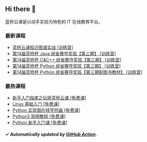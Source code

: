 ## Hi there 👋

蓝桥云课是以动手实验为特色的 IT 在线教育平台。

### 最新课程

<!-- LATEST:START -->
- [蓝桥云课知识图谱实战 [训练营]](https://www.lanqiao.cn/courses/5444/)
- [第14届蓝桥杯 Java 组省赛夺奖班【第三期】 [训练营]](https://www.lanqiao.cn/courses/17162/)
- [第14届蓝桥杯 C&amp;C++ 组省赛夺奖班【第三期】 [训练营]](https://www.lanqiao.cn/courses/17163/)
- [第14届蓝桥杯 Python 组省赛夺奖班【第三期】 [训练营]](https://www.lanqiao.cn/courses/17164/)
- [第14届蓝桥杯 Python 组省赛夺奖班【第三期配图书教材】 [训练营]](https://www.lanqiao.cn/courses/17176/)
<!-- LATEST:END -->

### 最热课程

<!-- HOTEST:START -->
- [新手入门指南之玩转蓝桥云课 [免费课]](https://www.lanqiao.cn/courses/63/)
- [Linux 基础入门 [免费课]](https://www.lanqiao.cn/courses/1/)
- [Python 实现图片转字符画 [免费课]](https://www.lanqiao.cn/courses/370/)
- [Python3 简明教程 [免费课]](https://www.lanqiao.cn/courses/596/)
- [Python 新手入门课 [免费课]](https://www.lanqiao.cn/courses/1330/)
<!-- HOTEST:END -->

##### ✓ Automatically updated by [GitHub Action](https://github.com/lanqiao-courses/.github/actions/workflows/update.yml).
